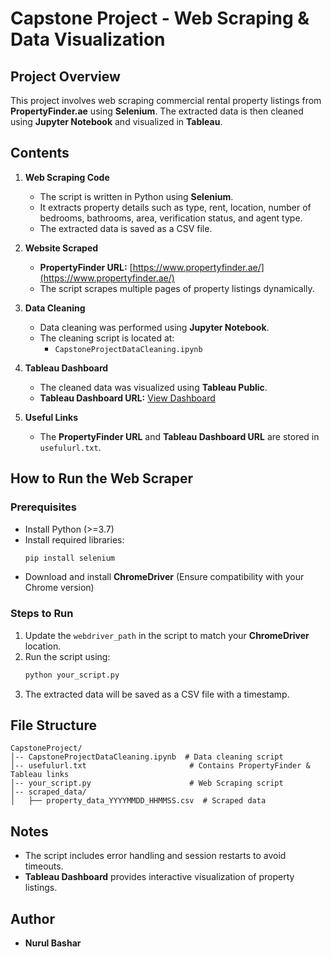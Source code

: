 # Capstone Project - Web Scraping & Data Visualization

## Project Overview
This project involves web scraping commercial rental property listings from **PropertyFinder.ae** using **Selenium**. The extracted data is then cleaned using **Jupyter Notebook** and visualized in **Tableau**.

## Contents
1. **Web Scraping Code**
   - The script is written in Python using **Selenium**.
   - It extracts property details such as type, rent, location, number of bedrooms, bathrooms, area, verification status, and agent type.
   - The extracted data is saved as a CSV file.
   
2. **Website Scraped**
   - **PropertyFinder URL:** [https://www.propertyfinder.ae/](https://www.propertyfinder.ae/)
   - The script scrapes multiple pages of property listings dynamically.

3. **Data Cleaning**
   - Data cleaning was performed using **Jupyter Notebook**.
   - The cleaning script is located at:
     - `CapstoneProjectDataCleaning.ipynb`

4. **Tableau Dashboard**
   - The cleaned data was visualized using **Tableau Public**.
   - **Tableau Dashboard URL:** [View Dashboard](https://public.tableau.com/views/capstone_project-01/Dashboard2?:language=en-US&:sid=&:redirect=auth&:display_count=n&:origin=viz_share_link)

5. **Useful Links**
   - The **PropertyFinder URL** and **Tableau Dashboard URL** are stored in `usefulurl.txt`.

## How to Run the Web Scraper
### Prerequisites
- Install Python (>=3.7)
- Install required libraries:
  ```sh
  pip install selenium
  ```
- Download and install **ChromeDriver** (Ensure compatibility with your Chrome version)

### Steps to Run
1. Update the `webdriver_path` in the script to match your **ChromeDriver** location.
2. Run the script using:
   ```sh
   python your_script.py
   ```
3. The extracted data will be saved as a CSV file with a timestamp.

## File Structure
```
CapstoneProject/
│-- CapstoneProjectDataCleaning.ipynb  # Data cleaning script
│-- usefulurl.txt                       # Contains PropertyFinder & Tableau links
│-- your_script.py                      # Web Scraping script
│-- scraped_data/                        
│   ├── property_data_YYYYMMDD_HHMMSS.csv  # Scraped data
```

## Notes
- The script includes error handling and session restarts to avoid timeouts.
- **Tableau Dashboard** provides interactive visualization of property listings.

## Author
- **Nurul Bashar**

